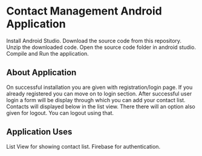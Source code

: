 # Contact Management Android Application

Install Android Studio. Download the source code from this repository. Unzip the downloaded code. Open the source code folder in android studio. Compile and Run the application.

## About Application

On successful installation you are given with registration/login page. If you already registered you can move on to login section. After successful user login a form will be display through which you can add your contact list. Contacts will displayed below in the list view. There there will an option also given for logout. You can logout using that.

## Application Uses

List View for showing contact list. Firebase for authentication.
